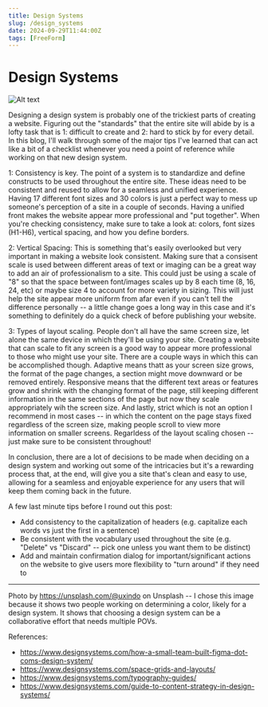 ```yaml
---
title: Design Systems
slug: /design_systems
date: 2024-09-29T11:44:00Z
tags: [FreeForm]
---
```


# Design Systems

![Alt text](https://images.unsplash.com/photo-1586780807983-950860a50ece?q=80&w=2070&auto=format&fit=crop&ixlib=rb-4.0.3&ixid=M3wxMjA3fDB8MHxwaG90by1wYWdlfHx8fGVufDB8fHx8fA%3D%3D "discussing design system")


Designing a design system is probably one of the trickiest parts of creating a website. Figuring out the "standards" that the entire site will abide by is a lofty task that is 1: difficult to create and 2: hard to stick by for every detail. In this blog, I'll walk through some of the major tips I've learned that can act like a bit of a checklist whenever you need a point of reference while working on that new design system. 

1: Consistency is key. The point of a system is to standardize and define constructs to be used throughout the entire site. These ideas need to be consistent and reused to allow for a seamless and unified experience. Having 17 different font sizes and 30 colors is just a perfect way to mess up someone's perception of a site in a couple of seconds. Having a unified front makes the website appear more professional and "put together". When you're checking consistency, make sure to take a look at: colors, font sizes (H1-H6), vertical spacing, and how you define borders. 

2: Vertical Spacing: This is something that's easily overlooked but very important in making a website look consistent. Making sure that a consisent scale is used between different areas of text or imaging can be a great way to add an air of professionalism to a site. This could just be using a scale of "8" so that the space between font/images scales up by 8 each time (8, 16, 24, etc) or maybe size 4 to account for more variety in sizing. This will just help the site appear more uniform from afar even if you can't tell the difference personally -- a little change goes a long way in this case and it's something to definitely do a quick check of before publishing your website. 

3: Types of layout scaling. People don't all have the same screen size, let alone the same device in which they'll be using your site. Creating a website that can scale to fit any screen is a good way to appear more professional to those who might use your site. There are a couple ways in which this can be accomplished though. Adaptive means thatt as your screen size grows, the format of the page changes, a section might move downward or be removed entirely. Responsive means that the different text areas or features grow and shrink with the changing format of the page, still keeping different information in the same sections of the page but now they scale appropriately wih the screen size. And lastly, strict which is not an option I recommend in most cases -- in which the content on the page stays fixed regardless of the screen size, making people scroll to view more information on smaller screens. Regarldess of the layout scaling chosen -- just make sure to be consistent throughout!

In conclusion, there are a lot of decisions to be made when deciding on a design system and working out some of the intricacies but it's a rewarding process that, at the end, will give you a site that's clean and easy to use, allowing for a seamless and enjoyable experience for any users that will keep them coming back in the future. 

A few last minute tips before I round out this post: 
- Add consistency to the capitalization of headers (e.g. capitalize each words vs just the first in a sentence)
- Be consistent with the vocabulary used throughout the site (e.g. "Delete" vs "Discard" -- pick one unless you want them to be distinct)
- Add and maintain confirmation dialog for important/significant actions on the website to give users more flexibility to "turn around" if they need to

---

Photo by https://unsplash.com/@uxindo on Unsplash -- I chose this image because it shows two people working on determining a color, likely for a design system. It shows that choosing a design system can be a collaborative effort that needs multiple POVs. 

References: 
- https://www.designsystems.com/how-a-small-team-built-figma-dot-coms-design-system/
- https://www.designsystems.com/space-grids-and-layouts/
- https://www.designsystems.com/typography-guides/
- https://www.designsystems.com/guide-to-content-strategy-in-design-systems/